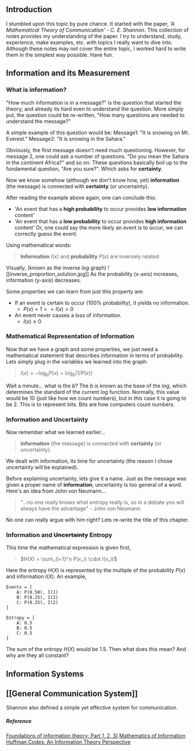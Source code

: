 
## Introduction

I stumbled upon this topic by pure chance. It started with the paper, *'A Mathematical Theory of Communication' - C. E. Shannon*.
This collection of notes provides my understanding of the paper. I try to understand, study, experience, make examples, etc. with topics I really want to dive into. Although these notes may not cover the entire topic, I worked hard to write them in the simplest way possible. Have fun.

## Information and its Measurement

### What is information?

"How much information is in a message?" is the question that started the theory, and already its hard even to understand the question. More simply put, the question could be re-written, "How many questions are needed to understand the message?"

A simple example of this question would be:
Message1: "It is snowing on Mt. Everest."
Message2: "It is snowing in the Sahara."

Obviously, the first message doesn't need much questioning. However, for message 2, one could ask a number of questions. "Do you mean the Sahara in the continent Africa?" and so on. These questions basically boil up to the fundamental question, "Are you sure?". Which asks for **certainty**.

Now we know somehow (although we don't know how, yet) **information** (the message) is connected with **certainty** (or uncertainty).

After reading the example above again, one can conclude this:
* 'An event that has a **high probability** to occur provides **low information** content'
* 'An event that has a **low probability** to occur provides **high information** content'
Or, one could say the more likely an event is to occur, we can correctly guess the event.

Using mathematical words:
> **Information** $I(x)$ and **probability** $P(x)$ are inversely related

Visually, (known as the inverse $log$ graph)
![[inverse_proportion_solution.jpg]]
As the probability (x-axis) increases, information (y-axis) decreases.

Some properties we can learn from just this property are:
* If an event is certain to occur (100% probability), it yields no information.
	* $P(x) = 1 => I(x) = 0$
* An event never causes a loss of information.
	* $I(x) \ge 0$

### Mathematical Representation of Information

Now that we have a graph and some properties, we just need a mathematical statement that describes information in terms of probability. Lets simply plug in the variables we learned into the graph:
> $I(x) = - \log_b P(x) = \log _b (1/P(x))$

Wait a minute... what is the $b$? The $b$ is known as the base of the $log$, which determines the standard of the current $log$ function. Normally, this value would be $10$ (just like how we count numbers), but in this case it is going to be $2$. This is to represent bits. Bits are how computers count numbers.

### Information and Uncertainty

Now remember what we learned earlier...
> **information** (the message) is connected with **certainty** (or uncertainty).

We dealt with information, its time for uncertainty (the reason I chose uncertainty will be explained).

Before explaining uncertainty, lets give it a name. Just as the message was given a proper name of **information**, uncertainty is too general of a word. Here's an idea from John von Neumann...
> "...no one really knows what entropy really is, so in a debate you will always have the advantage" - John von Neumann

No one can really argue with him right? Lets re-write the title of this chapter.

### Information and ~~Uncertainty~~ Entropy

This time the mathematical expression is given first,
> $H(X) = \sum_{i=1}^n P(x_i) \cdot I(x_i)$

Here the entropy $H(X)$ is represented by the multiple of the probability $P(x)$ and information $I(X)$.
An example,
```
Events = [
	A: P(0.50), I(1)
	B: P(0.25), I(2)
	C: P(0.25), I(2)
]

Entropy = [
	A: 0.5
	B: 0.5
	C: 0.5
]
```

The sum of the entropy $H(X)$ would be 1.5. Then what does this mean? And why are they all constant?

## Information Systems

## [[General Communication System]]

Shannon also defined a simple yet effective system for communication.

##### Reference
[Foundations of information theory: Part 1, 2, 3)](https://mbernste.github.io/posts/self_info/)
[Mathematics of Information](http://www.ece.virginia.edu/~ffh8x/moi/index.html)
[Huffman Codes: An Information Theory Perspective](https://www.youtube.com/watch?v=B3y0RsVCyrw)
